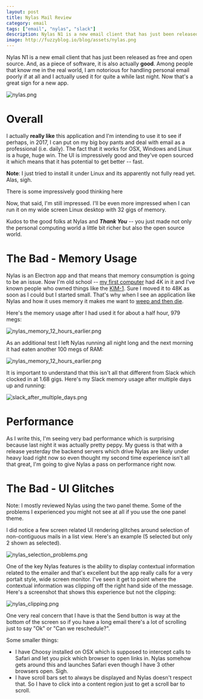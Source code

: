 ```yaml
---
layout: post
title: Nylas Mail Review
category: email
tags: ["email", "nylas", "slack"]
description: Nylas N1 is a new email client that has just been released as free and open source.  And, as a piece of software, it is also actually good.
image: http://fuzzyblog.io/blog/assets/nylas.png
---
```

Nylas N1 is a new email client that has just been released as free and open source.  And, as a piece of software, it is also actually **good**.  Among people that know me in the real world, I am notorious for handling personal email poorly if at all and I actually used it for quite a while last night.  Now that's a great sign for a new app.

![nylas.png](blog/assets/nylas.png)

# Overall

I actually **really like** this application and I'm intending to use it to see if perhaps, in 2017, I can put on my big boy pants and deal with email as a professional (i.e. daily). The fact that it works for OSX, Windows and Linux is a huge, huge win.  The UI is impressively good and they've open sourced it which means that it has potential to get better -- fast.  

**Note**: I just tried to install it under Linux and its apparently not fully read yet.  Alas, sigh.

There is some impressively good thinking here 

Now, that said, I'm still impressed.  I'll be even more impressed when I can run it on my wide screen Linux desktop with 32 gigs of memory.

Kudos to the good folks at Nylas and ***Thank You*** -- you just made not only the personal computing world a little bit richer but also the open source world.  

# The Bad - Memory Usage

Nylas is an Electron app and that means that memory consumption is going to be an issue.  Now I'm old school -- [my first computer](https://en.wikipedia.org/wiki/TRS-80) had 4K in it and I've known people who owned things like the [KIM-1](https://en.wikipedia.org/wiki/KIM-1).  Sure I moved it to 48K as soon as I could but I started small.  That's why when I see an application like Nylas and how it uses memory it makes me want to [weep and then die](https://www.youtube.com/watch?v=SZGEiz2cpEw).  

Here's the memory usage after I had used it for about a half hour, 979 megs:

![nylas_memory_12_hours_earlier.png](/blog/assets/nylas_memory_12_hours_earlier.png)

As an additional test I left Nylas running all night long and the next morning it had eaten another 100 megs of RAM:

![nylas_memory_12_hours_earlier.png](/blog/assets/nylas_memory_12_hours_earlier.png)

It is important to understand that this isn't all that different from Slack which clocked in at 1.68 gigs.  Here's my Slack memory usage after multiple days up and running:

![slack_after_multiple_days.png](/blog/assets/slack_after_multiple_days.png)

# Performance

As I write this, I'm seeing very bad performance which is surprising because last night it was actually pretty peppy.  My guess is that with a release yesterday the backend servers which drive Nylas are likely under heavy load right now so even thought my second time experience isn't all that great, I'm going to give Nylas a pass on performance right now.

# The Bad - UI Glitches

Note: I mostly reviewed Nylas using the two panel theme.  Some of the problems I experienced you might not see at all if you use the one panel theme.

I did notice a few screen related UI rendering glitches around selection of non-contiguous mails in a list view.  Here's an example (5 selected but only 2 shown as selected).

![nylas_selection_problems.png](/blog/assets/nylas_selection_problems.png)

One of the key Nylas features is the ability to display contextual information related to the emailer and that's excellent but the app really calls for a very portait style, wide screen monitor.  I've seen it get to point where the contextual information was clipping off the right hand side of the message.  Here's a screenshot that shows this experience but not the clipping:

![nylas_clipping.png](/blog/assets/nylas_clipping.png)

One very real concern that I have is that the Send button is way at the bottom of the screen so if you have a long email there's a lot of scrolling just to say "Ok" or "Can we reschedule?".

Some smaller things:

* I have Choosy installed on OSX which is supposed to intercept calls to Safari and let you pick which browser to open links in.  Nylas somehow gets around this and launches Safari even though I have 3 other browsers open.  Sigh.
* I have scroll bars set to always be displayed and Nylas doesn't respect that.  So I have to click into a content region just to get a scroll bar to scroll.

